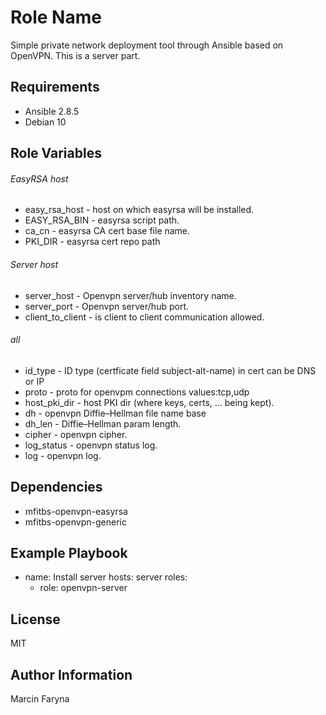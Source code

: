 Role Name
=========

Simple private network deployment tool through Ansible based on OpenVPN. This is a server part.

Requirements
------------

* Ansible 2.8.5
* Debian 10

Role Variables
--------------

###### EasyRSA host
* easy_rsa_host - host on which easyrsa will be installed.
* EASY_RSA_BIN - easyrsa script path.
* ca_cn - easyrsa CA cert base file name.
* PKI_DIR - easyrsa cert repo path

###### Server host
* server_host - Openvpn server/hub inventory name.
* server_port - Openvpn server/hub port.
* client_to_client - is client to client communication allowed.

###### all
* id_type - ID type (certficate field subject-alt-name) in cert can be DNS or IP
* proto - proto for openvpm connections values:tcp,udp 
* host_pki_dir - host PKI dir (where keys, certs, ... being kept).
* dh - openvpn Diffie–Hellman file name base
* dh_len - Diffie–Hellman param length. 
* cipher - openvpn cipher.
* log_status - openvpn status log.
* log - openvpn log. 

Dependencies
------------

* mfitbs-openvpn-easyrsa
* mfitbs-openvpn-generic

Example Playbook
----------------

- name: Install server
  hosts: server
  roles:
  - role: openvpn-server


License
-------

MIT

Author Information
------------------

Marcin Faryna
